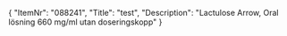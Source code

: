 {
  "ItemNr": "088241",
  "Title": "test",
  "Description": "Lactulose Arrow, Oral lösning 660 mg/ml utan doseringskopp"
}